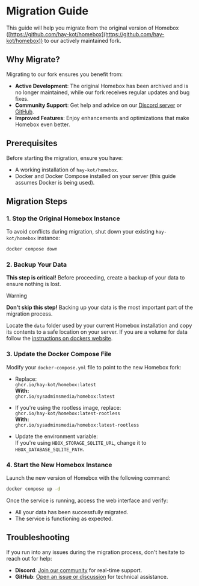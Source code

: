 # Migration Guide

This guide will help you migrate from the original version of Homebox ([https://github.com/hay-kot/homebox](https://github.com/hay-kot/homebox)) to our actively maintained fork.

## Why Migrate?

Migrating to our fork ensures you benefit from:

- **Active Development**: The original Homebox has been archived and is no longer maintained, while our fork receives regular updates and bug fixes.
- **Community Support**: Get help and advice on our [Discord server](https://discord.homebox.software) or [GitHub](https://git.homebox.software).
- **Improved Features**: Enjoy enhancements and optimizations that make Homebox even better.

## Prerequisites

Before starting the migration, ensure you have:

- A working installation of `hay-kot/homebox`.
- Docker and Docker Compose installed on your server (this guide assumes Docker is being used).

## Migration Steps

### 1. Stop the Original Homebox Instance

To avoid conflicts during migration, shut down your existing `hay-kot/homebox` instance:

```bash
docker compose down
```

### 2. Backup Your Data

**This step is critical!** Before proceeding, create a backup of your data to ensure nothing is lost.

> [!WARNING]  
> **Don't skip this step!** Backing up your data is the most important part of the migration process.

Locate the `data` folder used by your current Homebox installation and copy its contents to a safe location on your server. If you are a volume for data follow the [instructions on dockers website](https://docs.docker.com/engine/storage/volumes/#back-up-restore-or-migrate-data-volumes).

### 3. Update the Docker Compose File

Modify your `docker-compose.yml` file to point to the new Homebox fork:

- Replace:  
  `ghcr.io/hay-kot/homebox:latest`  
  **With:**  
  `ghcr.io/sysadminsmedia/homebox:latest`

- If you're using the rootless image, replace:  
  `ghcr.io/hay-kot/homebox:latest-rootless`  
  **With:**  
  `ghcr.io/sysadminsmedia/homebox:latest-rootless`

- Update the environment variable:  
  If you're using `HBOX_STORAGE_SQLITE_URL`, change it to `HBOX_DATABASE_SQLITE_PATH`.

### 4. Start the New Homebox Instance

Launch the new version of Homebox with the following command:

```bash
docker compose up -d
```

Once the service is running, access the web interface and verify:

- All your data has been successfully migrated.
- The service is functioning as expected.

## Troubleshooting

If you run into any issues during the migration process, don't hesitate to reach out for help:

- **Discord**: [Join our community](https://discord.homebox.software) for real-time support.  
- **GitHub**: [Open an issue or discussion](https://git.homebox.software) for technical assistance.
